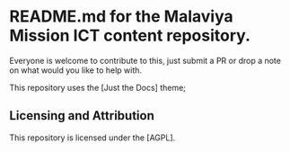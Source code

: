 # README.md for the Malaviya Mission ICT content repository. 

Everyone is welcome to contribute to this, just submit a PR or drop a note on what would you like to help with. 

This repository uses the [Just the Docs] theme;

## Licensing and Attribution

This repository is licensed under the [AGPL]. 
